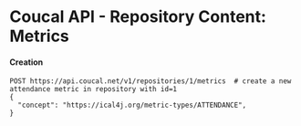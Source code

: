 # Coucal API - Repository Content: Metrics

#### Creation

    POST https://api.coucal.net/v1/repositories/1/metrics  # create a new attendance metric in repository with id=1
    {
      "concept": "https://ical4j.org/metric-types/ATTENDANCE",
    }

